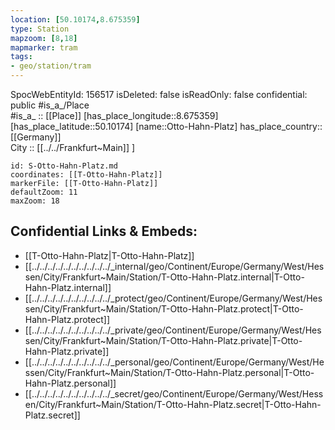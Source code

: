 ```yaml
---
location: [50.10174,8.675359] 
type: Station 
mapzoom: [8,18] 
mapmarker: tram 
tags:
- geo/station/tram
---
```

SpocWebEntityId: 156517
isDeleted: false
isReadOnly: false
confidential: public
#is_a_/Place  
#is_a_ :: [[Place]] 
[has_place_longitude::8.675359] 
[has_place_latitude::50.10174] 
[name::Otto-Hahn-Platz] 
has_place_country:: [[Germany]]  
City :: [[../../Frankfurt~Main]] ] 


```leaflet
id: S-Otto-Hahn-Platz.md
coordinates: [[T-Otto-Hahn-Platz]] 
markerFile: [[T-Otto-Hahn-Platz]] 
defaultZoom: 11 
maxZoom: 18
```


## Confidential Links & Embeds: 
- [[T-Otto-Hahn-Platz|T-Otto-Hahn-Platz]] 
- [[../../../../../../../../../../_internal/geo/Continent/Europe/Germany/West/Hessen/City/Frankfurt~Main/Station/T-Otto-Hahn-Platz.internal|T-Otto-Hahn-Platz.internal]] 
- [[../../../../../../../../../../_protect/geo/Continent/Europe/Germany/West/Hessen/City/Frankfurt~Main/Station/T-Otto-Hahn-Platz.protect|T-Otto-Hahn-Platz.protect]] 
- [[../../../../../../../../../../_private/geo/Continent/Europe/Germany/West/Hessen/City/Frankfurt~Main/Station/T-Otto-Hahn-Platz.private|T-Otto-Hahn-Platz.private]] 
- [[../../../../../../../../../../_personal/geo/Continent/Europe/Germany/West/Hessen/City/Frankfurt~Main/Station/T-Otto-Hahn-Platz.personal|T-Otto-Hahn-Platz.personal]] 
- [[../../../../../../../../../../_secret/geo/Continent/Europe/Germany/West/Hessen/City/Frankfurt~Main/Station/T-Otto-Hahn-Platz.secret|T-Otto-Hahn-Platz.secret]] 
